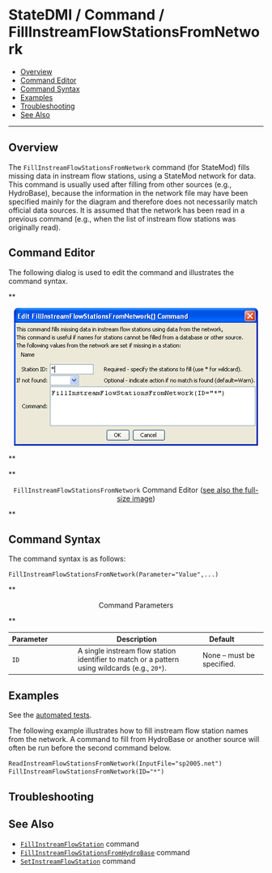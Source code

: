 # StateDMI / Command / FillInstreamFlowStationsFromNetwork #

* [Overview](#overview)
* [Command Editor](#command-editor)
* [Command Syntax](#command-syntax)
* [Examples](#examples)
* [Troubleshooting](#troubleshooting)
* [See Also](#see-also)

-------------------------

## Overview ##

The `FillInstreamFlowStationsFromNetwork` command (for StateMod)
fills missing data in instream flow stations, using a StateMod network for data.
This command is usually used after filling from other sources (e.g., HydroBase),
because the information in the network file may have been specified mainly for the
diagram and therefore does not necessarily match official data sources.
It is assumed that the network has been read in a previous command
(e.g., when the list of instream flow stations was originally read).

## Command Editor ##

The following dialog is used to edit the command and illustrates the command syntax.

**<p style="text-align: center;">
![FillInstreamFlowStationsFromNetwork](FillInstreamFlowStationsFromNetwork.png)
</p>**

**<p style="text-align: center;">
`FillInstreamFlowStationsFromNetwork` Command Editor (<a href="../FillInstreamFlowStationsFromNetwork.png">see also the full-size image</a>)
</p>**

## Command Syntax ##

The command syntax is as follows:

```text
FillInstreamFlowStationsFromNetwork(Parameter="Value",...)
```
**<p style="text-align: center;">
Command Parameters
</p>**

| **Parameter**&nbsp;&nbsp;&nbsp;&nbsp;&nbsp;&nbsp;&nbsp;&nbsp;&nbsp;&nbsp;&nbsp;&nbsp; | **Description** | **Default**&nbsp;&nbsp;&nbsp;&nbsp;&nbsp;&nbsp;&nbsp;&nbsp;&nbsp;&nbsp; |
| --------------|-----------------|----------------- |
| `ID` | A single instream flow station identifier to match or a pattern using wildcards (e.g., `20*`). | None – must be specified. |

## Examples ##

See the [automated tests](https://github.com/OpenCDSS/cdss-app-statedmi-test/tree/master/test/regression/commands/FillInstreamFlowStationsFromNetwork).

The following example illustrates how to fill instream flow station names from the network.  A command to fill from HydroBase or another source will often be run before the second command below.

```
ReadInstreamFlowStationsFromNetwork(InputFile="sp2005.net")
FillInstreamFlowStationsFromNetwork(ID="*")
```

## Troubleshooting ##

## See Also ##

* [`FillInstreamFlowStation`](../FillInstreamFlowStation/FillInstreamFlowStation.md) command
* [`FillInstreamFlowStationsFromHydroBase`](../FillInstreamFlowStationsFromHydroBase/FillInstreamFlowStationsFromHydroBase.md) command
* [`SetInstreamFlowStation`](../SetInstreamFlowStation/SetInstreamFlowStation.md) command
